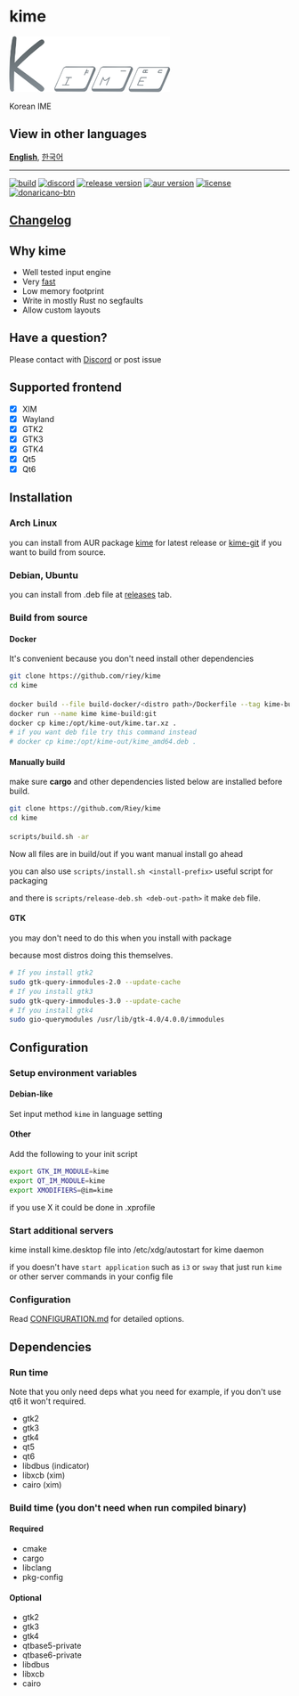 # kime

[<img src="./docs/assets/kime-roundy-default-without-text-bluegrey.png" height="100">](https://github.com/Riey/kime)

Korean IME

## View in other languages

[**English**](./README.md), [한국어](./README.ko.md)

---

[<img alt="build" src="https://img.shields.io/github/workflow/status/Riey/kime/CI?style=for-the-badge" height="25">](https://github.com/Riey/kime/actions?query=workflow%3ACI)
[<img alt="discord" src="https://img.shields.io/discord/801107569505992705.svg?style=for-the-badge" height="25">](https://discord.gg/YPnEfZqC6y)
[<img alt="release version" src="https://img.shields.io/github/v/release/Riey/kime?style=for-the-badge" height="25">](https://github.com/Riey/kime/releases)
[<img alt="aur version" src="https://img.shields.io/aur/version/kime-bin?style=for-the-badge" height="25">](https://aur.archlinux.org/packages/kime-bin/)
[<img alt="license" src="https://img.shields.io/github/license/Riey/kime?style=for-the-badge" height="25">](https://github.com/Riey/kime/blob/master/LICENSE)
[<img src="https://d1u4yishnma8v5.cloudfront.net/mobile-gift.png" alt="donaricano-btn" height="50">](https://donaricano.com/mypage/1610220543_mjZDXO)

## [Changelog](docs/CHANGELOG.md)

## Why kime

* Well tested input engine
* Very [fast](https://github.com/Riey/kime/wiki/Performance)
* Low memory footprint
* Write in mostly Rust no segfaults
* Allow custom layouts

## Have a question?

Please contact with [Discord](https://discord.gg/YPnEfZqC6y) or post issue

## Supported frontend

- [x] XIM
- [x] Wayland
- [x] GTK2
- [x] GTK3
- [x] GTK4
- [x] Qt5
- [x] Qt6

## Installation

### Arch Linux

you can install from AUR package [kime](https://aur.archlinux.org/packages/kime) for latest release
or [kime-git](https://aur.archlinux.org/packages/kime-git) if you want to build from source.

### Debian, Ubuntu

you can install from .deb file at [releases](https://github.com/Riey/kime/releases) tab.

### Build from source

#### Docker

It's convenient because you don't need install other dependencies

```sh
git clone https://github.com/riey/kime
cd kime

docker build --file build-docker/<distro path>/Dockerfile --tag kime-build:git .
docker run --name kime kime-build:git
docker cp kime:/opt/kime-out/kime.tar.xz .
# if you want deb file try this command instead
# docker cp kime:/opt/kime-out/kime_amd64.deb .
```

#### Manually build

make sure **cargo** and other dependencies listed below are installed before build.

```sh
git clone https://github.com/Riey/kime
cd kime

scripts/build.sh -ar
```

Now all files are in build/out if you want manual install go ahead

you can also use `scripts/install.sh <install-prefix>` useful script for packaging

and there is `scripts/release-deb.sh <deb-out-path>` it make `deb` file.

#### GTK

you may don't need to do this when you install with package

because most distros doing this themselves.

```sh
# If you install gtk2
sudo gtk-query-immodules-2.0 --update-cache
# If you install gtk3
sudo gtk-query-immodules-3.0 --update-cache
# If you install gtk4
sudo gio-querymodules /usr/lib/gtk-4.0/4.0.0/immodules
```

## Configuration

### Setup environment variables

#### Debian-like

Set input method `kime` in language setting

#### Other

Add the following to your init script

```sh
export GTK_IM_MODULE=kime
export QT_IM_MODULE=kime
export XMODIFIERS=@im=kime
```

if you use X it could be done in .xprofile

### Start additional servers

kime install kime.desktop file into /etc/xdg/autostart for kime daemon

if you doesn't have `start application` such as `i3` or `sway` that just run `kime` or other server commands in your config file

### Configuration

Read [CONFIGURATION.md](docs/CONFIGURATION.md) for detailed options.

## Dependencies

### Run time

Note that you only need deps what you need
for example, if you don't use qt6 it won't required.

* gtk2
* gtk3
* gtk4
* qt5
* qt6
* libdbus (indicator)
* libxcb (xim)
* cairo (xim)

### Build time (you don't need when run compiled binary)

#### Required

* cmake
* cargo
* libclang
* pkg-config

#### Optional

* gtk2
* gtk3
* gtk4
* qtbase5-private
* qtbase6-private
* libdbus
* libxcb
* cairo
